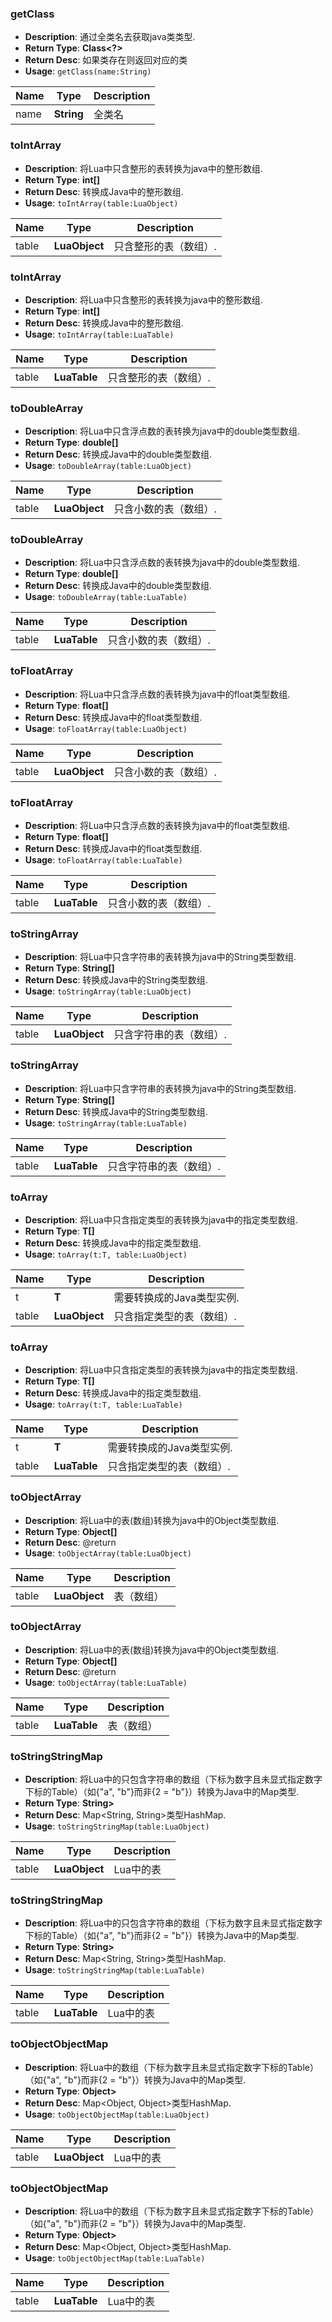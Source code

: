
### getClass
+ **Description**:  通过全类名去获取java类类型.
+ **Return Type**: **Class<?>**
+ **Return Desc**: 如果类存在则返回对应的类
+ **Usage**: `getClass(name:String)`

|Name|Type|Description|
|-|-|-|
|name|**String**|全类名|
### toIntArray
+ **Description**:  将Lua中只含整形的表转换为java中的整形数组.
+ **Return Type**: **int[]**
+ **Return Desc**: 转换成Java中的整形数组.
+ **Usage**: `toIntArray(table:LuaObject)`

|Name|Type|Description|
|-|-|-|
|table|**LuaObject**|只含整形的表（数组）.|
### toIntArray
+ **Description**:  将Lua中只含整形的表转换为java中的整形数组.
+ **Return Type**: **int[]**
+ **Return Desc**: 转换成Java中的整形数组.
+ **Usage**: `toIntArray(table:LuaTable)`

|Name|Type|Description|
|-|-|-|
|table|**LuaTable**|只含整形的表（数组）.|
### toDoubleArray
+ **Description**:  将Lua中只含浮点数的表转换为java中的double类型数组.
+ **Return Type**: **double[]**
+ **Return Desc**: 转换成Java中的double类型数组.
+ **Usage**: `toDoubleArray(table:LuaObject)`

|Name|Type|Description|
|-|-|-|
|table|**LuaObject**|只含小数的表（数组）.|
### toDoubleArray
+ **Description**:  将Lua中只含浮点数的表转换为java中的double类型数组.
+ **Return Type**: **double[]**
+ **Return Desc**: 转换成Java中的double类型数组.
+ **Usage**: `toDoubleArray(table:LuaTable)`

|Name|Type|Description|
|-|-|-|
|table|**LuaTable**|只含小数的表（数组）.|
### toFloatArray
+ **Description**:  将Lua中只含浮点数的表转换为java中的float类型数组.
+ **Return Type**: **float[]**
+ **Return Desc**: 转换成Java中的float类型数组.
+ **Usage**: `toFloatArray(table:LuaObject)`

|Name|Type|Description|
|-|-|-|
|table|**LuaObject**|只含小数的表（数组）.|
### toFloatArray
+ **Description**:  将Lua中只含浮点数的表转换为java中的float类型数组.
+ **Return Type**: **float[]**
+ **Return Desc**: 转换成Java中的float类型数组.
+ **Usage**: `toFloatArray(table:LuaTable)`

|Name|Type|Description|
|-|-|-|
|table|**LuaTable**|只含小数的表（数组）.|
### toStringArray
+ **Description**:  将Lua中只含字符串的表转换为java中的String类型数组.
+ **Return Type**: **String[]**
+ **Return Desc**: 转换成Java中的String类型数组.
+ **Usage**: `toStringArray(table:LuaObject)`

|Name|Type|Description|
|-|-|-|
|table|**LuaObject**|只含字符串的表（数组）.|
### toStringArray
+ **Description**:  将Lua中只含字符串的表转换为java中的String类型数组.
+ **Return Type**: **String[]**
+ **Return Desc**: 转换成Java中的String类型数组.
+ **Usage**: `toStringArray(table:LuaTable)`

|Name|Type|Description|
|-|-|-|
|table|**LuaTable**|只含字符串的表（数组）.|
### toArray
+ **Description**:  将Lua中只含指定类型的表转换为java中的指定类型数组.
+ **Return Type**: **T[]**
+ **Return Desc**: 转换成Java中的指定类型数组.
+ **Usage**: `toArray(t:T, table:LuaObject)`

|Name|Type|Description|
|-|-|-|
|t|**T**|需要转换成的Java类型实例.|
|table|**LuaObject**|只含指定类型的表（数组）.|
### toArray
+ **Description**:  将Lua中只含指定类型的表转换为java中的指定类型数组.
+ **Return Type**: **T[]**
+ **Return Desc**: 转换成Java中的指定类型数组.
+ **Usage**: `toArray(t:T, table:LuaTable)`

|Name|Type|Description|
|-|-|-|
|t|**T**|需要转换成的Java类型实例.|
|table|**LuaTable**|只含指定类型的表（数组）.|
### toObjectArray
+ **Description**:  将Lua中的表(数组)转换为java中的Object类型数组.
+ **Return Type**: **Object[]**
+ **Return Desc**: @return
+ **Usage**: `toObjectArray(table:LuaObject)`

|Name|Type|Description|
|-|-|-|
|table|**LuaObject**|表（数组）|
### toObjectArray
+ **Description**:  将Lua中的表(数组)转换为java中的Object类型数组.
+ **Return Type**: **Object[]**
+ **Return Desc**: @return
+ **Usage**: `toObjectArray(table:LuaTable)`

|Name|Type|Description|
|-|-|-|
|table|**LuaTable**|表（数组）|
### toStringStringMap
+ **Description**:  将Lua中的只包含字符串的数组（下标为数字且未显式指定数字下标的Table）（如{"a", "b"}而非{2 = "b"}）转换为Java中的Map类型.
+ **Return Type**: **String>**
+ **Return Desc**: Map<String, String>类型HashMap.
+ **Usage**: `toStringStringMap(table:LuaObject)`

|Name|Type|Description|
|-|-|-|
|table|**LuaObject**|Lua中的表|
### toStringStringMap
+ **Description**:  将Lua中的只包含字符串的数组（下标为数字且未显式指定数字下标的Table）（如{"a", "b"}而非{2 = "b"}）转换为Java中的Map类型.
+ **Return Type**: **String>**
+ **Return Desc**: Map<String, String>类型HashMap.
+ **Usage**: `toStringStringMap(table:LuaTable)`

|Name|Type|Description|
|-|-|-|
|table|**LuaTable**|Lua中的表|
### toObjectObjectMap
+ **Description**:  将Lua中的数组（下标为数字且未显式指定数字下标的Table）（如{"a", "b"}而非{2 = "b"}）转换为Java中的Map类型.
+ **Return Type**: **Object>**
+ **Return Desc**: Map<Object, Object>类型HashMap.
+ **Usage**: `toObjectObjectMap(table:LuaObject)`

|Name|Type|Description|
|-|-|-|
|table|**LuaObject**|Lua中的表|
### toObjectObjectMap
+ **Description**:  将Lua中的数组（下标为数字且未显式指定数字下标的Table）（如{"a", "b"}而非{2 = "b"}）转换为Java中的Map类型.
+ **Return Type**: **Object>**
+ **Return Desc**: Map<Object, Object>类型HashMap.
+ **Usage**: `toObjectObjectMap(table:LuaTable)`

|Name|Type|Description|
|-|-|-|
|table|**LuaTable**|Lua中的表|